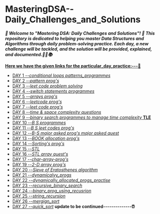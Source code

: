 # MasteringDSA--Daily_Challenges_and_Solutions

***🎉 Welcome to "Mastering DSA: Daily Challenges and Solutions"! 🎉
This repository is dedicated to helping you master Data Structures and Algorithms through daily problem-solving practice. Each day, a new challenge will be tackled, and the solution will be provided, explained, and documented.🚀💡📚***

**<ins>Here we have the given links for the particular_day_practice:<ins>---🥇**

- [DAY 1 --*conditional loops patterns_programmes*](https://github.com/Rjesh2006/MasteringDSA--Daily_Challenges_and_Solutions/tree/main/day1)
- [DAY 2 --*pattern prog's*](https://github.com/Rjesh2006/MasteringDSA--Daily_Challenges_and_Solutions/tree/main/day2)
- [DAY 3 --*leet code problem solving*](https://github.com/Rjesh2006/MasteringDSA--Daily_Challenges_and_Solutions/tree/main/day3)
- [DAY 4 --*switch statements programmes*](https://github.com/Rjesh2006/MasteringDSA--Daily_Challenges_and_Solutions/tree/main/day7)
- [DAY 5 --*arrays prog's*](https://github.com/Rjesh2006/MasteringDSA--Daily_Challenges_and_Solutions/tree/main/day8)
- [DAY 6 --*leetcode prog's*](https://github.com/Rjesh2006/MasteringDSA--Daily_Challenges_and_Solutions/tree/main/day6)
- [DAY 7 --*leet code prog's*](https://github.com/Rjesh2006/MasteringDSA--Daily_Challenges_and_Solutions/tree/main/day8)
- [DAY 8 --*time & space complexity questions*](https://github.com/Rjesh2006/MasteringDSA--Daily_Challenges_and_Solutions/tree/main/day9)
- [DAY 9 --*binary search programmes to manage time complexity* **TLE**](https://github.com/Rjesh2006/MasteringDSA--Daily_Challenges_and_Solutions/tree/main/day10)
- [DAY 10 --*B S programmes*](https://github.com/Rjesh2006/MasteringDSA--Daily_Challenges_and_Solutions/tree/main/day11)
- [DAY 11 --*B S leet codes prog's*](https://github.com/Rjesh2006/MasteringDSA--Daily_Challenges_and_Solutions/tree/main/day11)
- [DAY 12 --*B-S major asked prog's major asked quest*](https://github.com/Rjesh2006/MasteringDSA--Daily_Challenges_and_Solutions/tree/main/day12)
- [DAY 13 --*BOOK allocation prog's*]()
- [DAY 14 --*Sorting's prog's*](https://github.com/Rjesh2006/MasteringDSA--Daily_Challenges_and_Solutions/tree/main/day14)
- [DAY 15 --*STL*](https://github.com/Rjesh2006/MasteringDSA--Daily_Challenges_and_Solutions/tree/main/day15)
- [DAY 16 --*STL array quest's*](https://github.com/Rjesh2006/MasteringDSA--Daily_Challenges_and_Solutions/tree/main/day16)
- [DAY 17 --*char-array-prog's*](https://github.com/Rjesh2006/MasteringDSA--Daily_Challenges_and_Solutions/tree/main/day17)
- [DAY 19 --*2-D array prog's*](https://github.com/Rjesh2006/MasteringDSA--Daily_Challenges_and_Solutions/tree/main/day19)
- [DAY 20 --*Sieve of Eratosthenes algorithm*](https://github.com/Rjesh2006/MasteringDSA--Daily_Challenges_and_Solutions/tree/main/day20)
- [DAY 21 --*dynamicalyy_progs*](https://github.com/Rjesh2006/MasteringDSA--Daily_Challenges_and_Solutions/tree/main/day22)
- [DAY 22 --*dynamically_allocated_progs_practise*]([https:](https://github.com/Rjesh2006/MasteringDSA--Daily_Challenges_and_Solutions/tree/main/day24datesecosep))
- [DAY 23 --*recursive_binary_search*]([https](https://github.com/Rjesh2006/MasteringDSA--Daily_Challenges_and_Solutions/tree/main/day25))
- [DAY 24 --*binary_prog_using_recusrion*]([https](https://github.com/Rjesh2006/MasteringDSA--Daily_Challenges_and_Solutions/tree/main/day26))
- [DAY 25 --*string_recursion*]([https](https://github.com/Rjesh2006/MasteringDSA--Daily_Challenges_and_Solutions/tree/main/day27))
- [DAY 26 --*mergign_sort*]([https](https://github.com/Rjesh2006/MasteringDSA--Daily_Challenges_and_Solutions/tree/main/day28))
- [DAY 27 --*quick_sort*](https://github.com/Rjesh2006/MasteringDSA--Daily_Challenges_and_Solutions/tree/main/day29)
**update to be continued--------------⏰**
